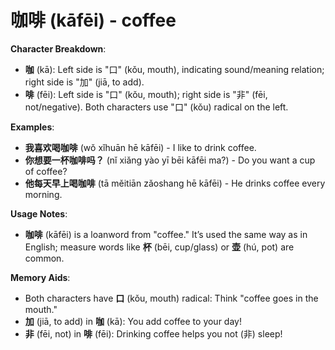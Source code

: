 # **咖啡 (kāfēi) - coffee**

**Character Breakdown**:  
- **咖** (kā): Left side is "口" (kǒu, mouth), indicating sound/meaning relation; right side is "加" (jiā, to add).  
- **啡** (fēi): Left side is "口" (kǒu, mouth); right side is "非" (fēi, not/negative). Both characters use "口" (kǒu) radical on the left.

**Examples**:  
- **我喜欢喝咖啡** (wǒ xǐhuān hē kāfēi) - I like to drink coffee.  
- **你想要一杯咖啡吗？** (nǐ xiǎng yào yī bēi kāfēi ma?) - Do you want a cup of coffee?  
- **他每天早上喝咖啡** (tā měitiān zǎoshang hē kāfēi) - He drinks coffee every morning.

**Usage Notes**:  
- **咖啡** (kāfēi) is a loanword from "coffee." It’s used the same way as in English; measure words like **杯** (bēi, cup/glass) or **壶** (hú, pot) are common.

**Memory Aids**:  
- Both characters have **口** (kǒu, mouth) radical: Think "coffee goes in the mouth."  
- **加** (jiā, to add) in **咖** (kā): You add coffee to your day!  
- **非** (fēi, not) in **啡** (fēi): Drinking coffee helps you not (非) sleep!
